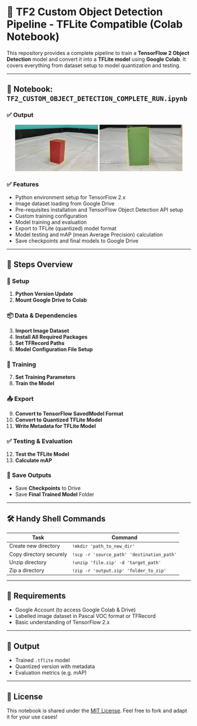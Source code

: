 # 🧠 TF2 Custom Object Detection Pipeline - TFLite Compatible (Colab Notebook)

This repository provides a complete pipeline to train a **TensorFlow 2 Object Detection** model and convert it into a **TFLite model** using **Google Colab**. It covers everything from dataset setup to model quantization and testing.

---

## 📁 Notebook: `TF2_CUSTOM_OBJECT_DETECTION_COMPLETE_RUN.ipynb`


### ✅ Output

<!-- ![Demo](assets/rbox.gif) 

![Demo](assets/gbox.gif) -->

<p align="center">
  <img src="assets/rbox.gif" alt="Red Box" width="45%" />
  <img src="assets/gbox.gif" alt="Green Box" width="45%" />
</p>


### ✅ Features
- Python environment setup for TensorFlow 2.x
- Image dataset loading from Google Drive
- Pre-requisites installation and TensorFlow Object Detection API setup
- Custom training configuration
- Model training and evaluation
- Export to TFLite (quantized) model format
- Model testing and mAP (mean Average Precision) calculation
- Save checkpoints and final models to Google Drive

---

## 🔧 Steps Overview

### 🧩 Setup
1. **Python Version Update**  
2. **Mount Google Drive to Colab**

### 📦 Data & Dependencies
3. **Import Image Dataset**  
4. **Install All Required Packages**  
5. **Set TFRecord Paths**  
6. **Model Configuration File Setup**

### 🔁 Training
7. **Set Training Parameters**  
8. **Train the Model**

### 📤 Export
9. **Convert to TensorFlow SavedModel Format**  
10. **Convert to Quantized TFLite Model**  
11. **Write Metadata for TFLite Model**

### ✅ Testing & Evaluation
12. **Test the TFLite Model**  
13. **Calculate mAP**

### 💾 Save Outputs
- Save **Checkpoints** to Drive  
- Save **Final Trained Model** Folder  

---

## 🛠️ Handy Shell Commands

| Task                     | Command |
|--------------------------|---------|
| Create new directory     | `!mkdir 'path_to_new_dir'` |
| Copy directory securely  | `!scp -r 'source_path' 'destination_path'` |
| Unzip directory          | `!unzip 'file.zip' -d 'target_path'` |
| Zip a directory          | `!zip -r 'output.zip' 'folder_to_zip'` |

---

## 📌 Requirements
- Google Account (to access Google Colab & Drive)
- Labelled image dataset in Pascal VOC format or TFRecord
- Basic understanding of TensorFlow 2.x

---

## 📎 Output
- Trained `.tflite` model
- Quantized version with metadata
- Evaluation metrics (e.g. mAP)

---

## 📍 License
This notebook is shared under the [MIT License](LICENSE). Feel free to fork and adapt it for your use cases!
